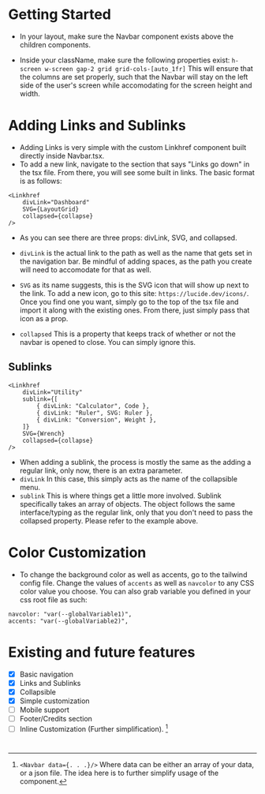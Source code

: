 # Getting Started

-   In your layout, make sure the Navbar component exists above the children components.

-   Inside your className, make sure the following properties exist:
    `h-screen w-screen gap-2 grid grid-cols-[auto_1fr]`
    This will ensure that the columns are set properly, such that the Navbar will stay on the left side of the user's screen while accomodating for the screen height and width.

# Adding Links and Sublinks

-   Adding Links is very simple with the custom Linkhref component built directly inside Navbar.tsx.
-   To add a new link, navigate to the section that says "Links go down" in the tsx file. From there, you will see some built in links. The basic format is as follows:

```
<Linkhref
    divLink="Dashboard"
    SVG={LayoutGrid}
    collapsed={collapse}
/>
```

-   As you can see there are three props: divLink, SVG, and collapsed.

-   `divLink` is the actual link to the path as well as the name that gets set in the navigation bar. Be mindful of adding spaces, as the path you create will need to accomodate for that as well.
-   `SVG` as its name suggests, this is the SVG icon that will show up next to the link. To add a new icon, go to this site: `https://lucide.dev/icons/`. Once you find one you want, simply go to the top of the tsx file and import it along with the existing ones. From there, just simply pass that icon as a prop.
-   `collapsed` This is a property that keeps track of whether or not the navbar is opened to close. You can simply ignore this.

## Sublinks

```
<Linkhref
    divLink="Utility"
    sublink={[
        { divLink: "Calculator", Code },
        { divLink: "Ruler", SVG: Ruler },
        { divLink: "Conversion", Weight },
    ]}
    SVG={Wrench}
    collapsed={collapse}
/>
```

-   When adding a sublink, the process is mostly the same as the adding a regular link, only now, there is an extra parameter.
-   `divLink` In this case, this simply acts as the name of the collapsible menu.
-   `sublink` This is where things get a little more involved. Sublink specifically takes an array of objects. The object follows the same interface/typing as the regular link, only that you don't need to pass the collapsed property. Please refer to the example above.

# Color Customization

-   To change the background color as well as accents, go to the tailwind config file. Change the values of `accents` as well as `navcolor` to any CSS color value you choose. You can also grab variable you defined in your css root file as such:

```
navcolor: "var(--globalVariable1)",
accents: "var(--globalVariable2)",
```

# Existing and future features

-   [x] Basic navigation
-   [x] Links and Sublinks
-   [x] Collapsible
-   [x] Simple customization
-   [ ] Mobile support
-   [ ] Footer/Credits section
-   [ ] Inline Customization (Further simplification). [^1]

#

[^1]:
    `<Navbar data={. . .}/>` Where data can be either an array of your data, or a json file.
    The idea here is to further simplify usage of the component.
